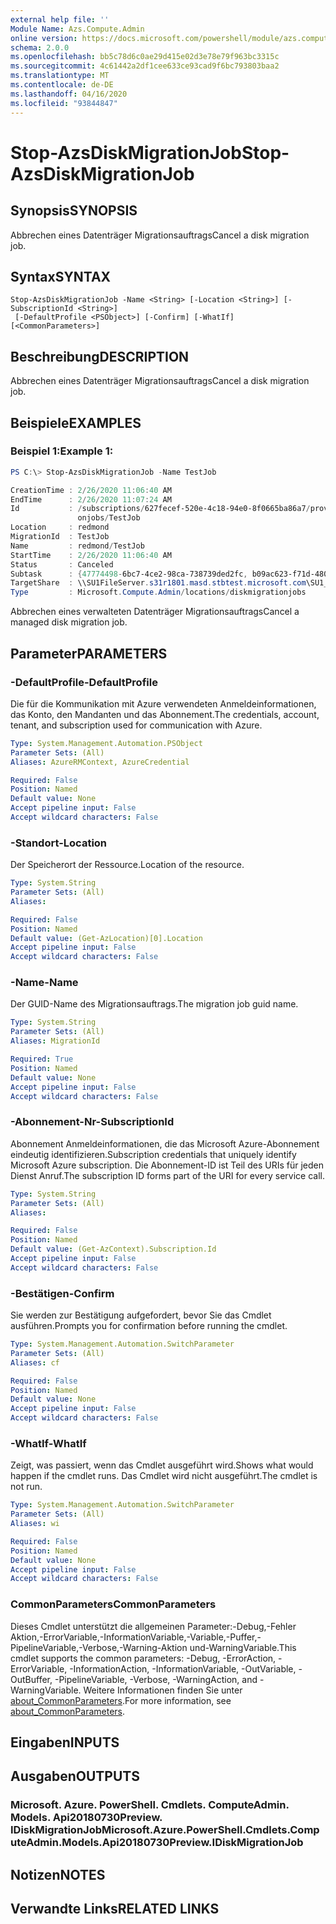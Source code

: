 ```yaml
---
external help file: ''
Module Name: Azs.Compute.Admin
online version: https://docs.microsoft.com/powershell/module/azs.compute.admin/stop-azsdiskmigrationjob
schema: 2.0.0
ms.openlocfilehash: bb5c78d6c0ae29d415e02d3e78e79f963bc3315c
ms.sourcegitcommit: 4c61442a2df1cee633ce93cad9f6bc793803baa2
ms.translationtype: MT
ms.contentlocale: de-DE
ms.lasthandoff: 04/16/2020
ms.locfileid: "93844847"
---
```

# <span data-ttu-id="c09cc-101">Stop-AzsDiskMigrationJob</span><span class="sxs-lookup"><span data-stu-id="c09cc-101">Stop-AzsDiskMigrationJob</span></span>

## <span data-ttu-id="c09cc-102">Synopsis</span><span class="sxs-lookup"><span data-stu-id="c09cc-102">SYNOPSIS</span></span>
<span data-ttu-id="c09cc-103">Abbrechen eines Datenträger Migrationsauftrags</span><span class="sxs-lookup"><span data-stu-id="c09cc-103">Cancel a disk migration job.</span></span>

## <span data-ttu-id="c09cc-104">Syntax</span><span class="sxs-lookup"><span data-stu-id="c09cc-104">SYNTAX</span></span>

```
Stop-AzsDiskMigrationJob -Name <String> [-Location <String>] [-SubscriptionId <String>]
 [-DefaultProfile <PSObject>] [-Confirm] [-WhatIf] [<CommonParameters>]
```

## <span data-ttu-id="c09cc-105">Beschreibung</span><span class="sxs-lookup"><span data-stu-id="c09cc-105">DESCRIPTION</span></span>
<span data-ttu-id="c09cc-106">Abbrechen eines Datenträger Migrationsauftrags</span><span class="sxs-lookup"><span data-stu-id="c09cc-106">Cancel a disk migration job.</span></span>

## <span data-ttu-id="c09cc-107">Beispiele</span><span class="sxs-lookup"><span data-stu-id="c09cc-107">EXAMPLES</span></span>

### <span data-ttu-id="c09cc-108">Beispiel 1:</span><span class="sxs-lookup"><span data-stu-id="c09cc-108">Example 1:</span></span>
```powershell
PS C:\> Stop-AzsDiskMigrationJob -Name TestJob

CreationTime : 2/26/2020 11:06:40 AM
EndTime      : 2/26/2020 11:07:24 AM
Id           : /subscriptions/627fecef-520e-4c18-94e0-8f0665ba86a7/providers/Microsoft.Compute.Admin/locations/redmond/diskmigrati
               onjobs/TestJob
Location     : redmond
MigrationId  : TestJob
Name         : redmond/TestJob
StartTime    : 2/26/2020 11:06:40 AM
Status       : Canceled
Subtask      : {47774498-6bc7-4ce2-98ca-738739ded2fc, b09ac623-f71d-480c-98bc-88fa3f603f2c}
TargetShare  : \\SU1FileServer.s31r1801.masd.stbtest.microsoft.com\SU1_ObjStore_4
Type         : Microsoft.Compute.Admin/locations/diskmigrationjobs
```

<span data-ttu-id="c09cc-109">Abbrechen eines verwalteten Datenträger Migrationsauftrags</span><span class="sxs-lookup"><span data-stu-id="c09cc-109">Cancel a managed disk migration job.</span></span>

## <span data-ttu-id="c09cc-110">Parameter</span><span class="sxs-lookup"><span data-stu-id="c09cc-110">PARAMETERS</span></span>

### <span data-ttu-id="c09cc-111">-DefaultProfile</span><span class="sxs-lookup"><span data-stu-id="c09cc-111">-DefaultProfile</span></span>
<span data-ttu-id="c09cc-112">Die für die Kommunikation mit Azure verwendeten Anmeldeinformationen, das Konto, den Mandanten und das Abonnement.</span><span class="sxs-lookup"><span data-stu-id="c09cc-112">The credentials, account, tenant, and subscription used for communication with Azure.</span></span>

```yaml
Type: System.Management.Automation.PSObject
Parameter Sets: (All)
Aliases: AzureRMContext, AzureCredential

Required: False
Position: Named
Default value: None
Accept pipeline input: False
Accept wildcard characters: False

```

### <span data-ttu-id="c09cc-113">-Standort</span><span class="sxs-lookup"><span data-stu-id="c09cc-113">-Location</span></span>
<span data-ttu-id="c09cc-114">Der Speicherort der Ressource.</span><span class="sxs-lookup"><span data-stu-id="c09cc-114">Location of the resource.</span></span>

```yaml
Type: System.String
Parameter Sets: (All)
Aliases:

Required: False
Position: Named
Default value: (Get-AzLocation)[0].Location
Accept pipeline input: False
Accept wildcard characters: False

```

### <span data-ttu-id="c09cc-115">-Name</span><span class="sxs-lookup"><span data-stu-id="c09cc-115">-Name</span></span>
<span data-ttu-id="c09cc-116">Der GUID-Name des Migrationsauftrags.</span><span class="sxs-lookup"><span data-stu-id="c09cc-116">The migration job guid name.</span></span>

```yaml
Type: System.String
Parameter Sets: (All)
Aliases: MigrationId

Required: True
Position: Named
Default value: None
Accept pipeline input: False
Accept wildcard characters: False

```

### <span data-ttu-id="c09cc-117">-Abonnement-Nr</span><span class="sxs-lookup"><span data-stu-id="c09cc-117">-SubscriptionId</span></span>
<span data-ttu-id="c09cc-118">Abonnement Anmeldeinformationen, die das Microsoft Azure-Abonnement eindeutig identifizieren.</span><span class="sxs-lookup"><span data-stu-id="c09cc-118">Subscription credentials that uniquely identify Microsoft Azure subscription.</span></span>
<span data-ttu-id="c09cc-119">Die Abonnement-ID ist Teil des URIs für jeden Dienst Anruf.</span><span class="sxs-lookup"><span data-stu-id="c09cc-119">The subscription ID forms part of the URI for every service call.</span></span>

```yaml
Type: System.String
Parameter Sets: (All)
Aliases:

Required: False
Position: Named
Default value: (Get-AzContext).Subscription.Id
Accept pipeline input: False
Accept wildcard characters: False

```

### <span data-ttu-id="c09cc-120">-Bestätigen</span><span class="sxs-lookup"><span data-stu-id="c09cc-120">-Confirm</span></span>
<span data-ttu-id="c09cc-121">Sie werden zur Bestätigung aufgefordert, bevor Sie das Cmdlet ausführen.</span><span class="sxs-lookup"><span data-stu-id="c09cc-121">Prompts you for confirmation before running the cmdlet.</span></span>

```yaml
Type: System.Management.Automation.SwitchParameter
Parameter Sets: (All)
Aliases: cf

Required: False
Position: Named
Default value: None
Accept pipeline input: False
Accept wildcard characters: False

```

### <span data-ttu-id="c09cc-122">-WhatIf</span><span class="sxs-lookup"><span data-stu-id="c09cc-122">-WhatIf</span></span>
<span data-ttu-id="c09cc-123">Zeigt, was passiert, wenn das Cmdlet ausgeführt wird.</span><span class="sxs-lookup"><span data-stu-id="c09cc-123">Shows what would happen if the cmdlet runs.</span></span>
<span data-ttu-id="c09cc-124">Das Cmdlet wird nicht ausgeführt.</span><span class="sxs-lookup"><span data-stu-id="c09cc-124">The cmdlet is not run.</span></span>

```yaml
Type: System.Management.Automation.SwitchParameter
Parameter Sets: (All)
Aliases: wi

Required: False
Position: Named
Default value: None
Accept pipeline input: False
Accept wildcard characters: False

```

### <span data-ttu-id="c09cc-125">CommonParameters</span><span class="sxs-lookup"><span data-stu-id="c09cc-125">CommonParameters</span></span>
<span data-ttu-id="c09cc-126">Dieses Cmdlet unterstützt die allgemeinen Parameter:-Debug,-Fehler Aktion,-ErrorVariable,-InformationVariable,-Variable,-Puffer,-PipelineVariable,-Verbose,-Warning-Aktion und-WarningVariable.</span><span class="sxs-lookup"><span data-stu-id="c09cc-126">This cmdlet supports the common parameters: -Debug, -ErrorAction, -ErrorVariable, -InformationAction, -InformationVariable, -OutVariable, -OutBuffer, -PipelineVariable, -Verbose, -WarningAction, and -WarningVariable.</span></span> <span data-ttu-id="c09cc-127">Weitere Informationen finden Sie unter [about_CommonParameters](http://go.microsoft.com/fwlink/?LinkID=113216).</span><span class="sxs-lookup"><span data-stu-id="c09cc-127">For more information, see [about_CommonParameters](http://go.microsoft.com/fwlink/?LinkID=113216).</span></span>

## <span data-ttu-id="c09cc-128">Eingaben</span><span class="sxs-lookup"><span data-stu-id="c09cc-128">INPUTS</span></span>

## <span data-ttu-id="c09cc-129">Ausgaben</span><span class="sxs-lookup"><span data-stu-id="c09cc-129">OUTPUTS</span></span>

### <span data-ttu-id="c09cc-130">Microsoft. Azure. PowerShell. Cmdlets. ComputeAdmin. Models. Api20180730Preview. IDiskMigrationJob</span><span class="sxs-lookup"><span data-stu-id="c09cc-130">Microsoft.Azure.PowerShell.Cmdlets.ComputeAdmin.Models.Api20180730Preview.IDiskMigrationJob</span></span>



## <span data-ttu-id="c09cc-131">Notizen</span><span class="sxs-lookup"><span data-stu-id="c09cc-131">NOTES</span></span>

## <span data-ttu-id="c09cc-132">Verwandte Links</span><span class="sxs-lookup"><span data-stu-id="c09cc-132">RELATED LINKS</span></span>

